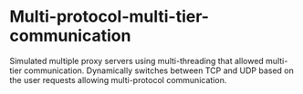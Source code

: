 # Multi-protocol-multi-tier-communication
Simulated multiple proxy servers using multi-threading that allowed multi-tier communication. Dynamically switches between TCP and UDP based on the user requests allowing multi-protocol communication.
